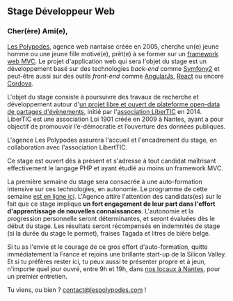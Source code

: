 ## Stage Développeur Web

### Cher(ère) Ami(e),

[Les Polypodes](http://www.lespolypodes.com), agence web nantaise créée en 2005, cherche un(e) jeune homme ou une jeune fille motivé(e), prêt(e) à se former sur un [framework web MVC](http://en.wikipedia.org/wiki/Web_application_framework). Le projet d'application web qui sera l'objet du stage est un développement basé sur des technologies _back-end_ comme [Symfony2](http://symfony.com) et peut-être aussi sur des outils _front-end_ comme [AngularJs](https://angularjs.org/), [React](http://facebook.github.io/react/) ou encore [Cordova](http://cordova.apache.org/). 

L'objet du stage consiste à poursuivre des travaux de recherche et développement autour d'[un projet libre et ouvert de plateforme open-data de partages d'évènements](https://github.com/LiberTIC/ODEV2/blob/master/README.md), initié par l'[association LiberTIC](libertic.wordpress.com) en 2014. LiberTIC est une association Loi 1901 créée en 2009 à Nantes, ayant a pour objectif de promouvoir l’e-démocratie et l’ouverture des données publiques.

L'agence Les Polypodes assurera l'accueil et l'encadrement du stage, en collaboration avec l'association LibertTIC.

Ce stage est ouvert dès à présent et s'adresse à tout candidat maîtrisant effectivement le langage PHP et ayant étudié au moins un framework MVC.

La première semaine du stage sera consacrée à une auto-formation intensive sur ces technologies, en autonomie. Le programme de cette semaine [est en ligne ici](https://github.com/polypodes/Learn/blob/master/Programs/Internship.md). L'Agence attire l'attention des candidats(es) sur le fait que ce stage implique __un fort engagement de leur part dans l'effort d'apprentissage de nouvelles connaissances__. L'autonomie et la progression personnelle seront déterminantes, et seront évaluées dès le début du stage. Les résultats seront récompensés en indemnités de stage (si la durée du stage le permet), fraises Tagada et litres de bière belge.

Si tu as l'envie et le courage de ce gros effort d'auto-formation, quitte immédiatement la France et rejoins une brillante start-up de la Silicon Valley. Et si tu préfères rester ici, tu peux aussi te présenter propre et à jeun, n'importe quel jour ouvré, entre 9h et 19h, dans [nos locaux à Nantes](https://www.google.fr/maps/preview?ie=UTF-8&q=les+polypodes+nantes&fb=1&gl=fr&hq=les+polypodes+nantes&cid=10922586075830765803&ei=1KwyU9KgLcaShgeZioDIBA&sqi=2&ved=0CDsQrwswAA), pour un premier entretien.

Tu viens, ou bien ? contact@lespolypodes.com !
